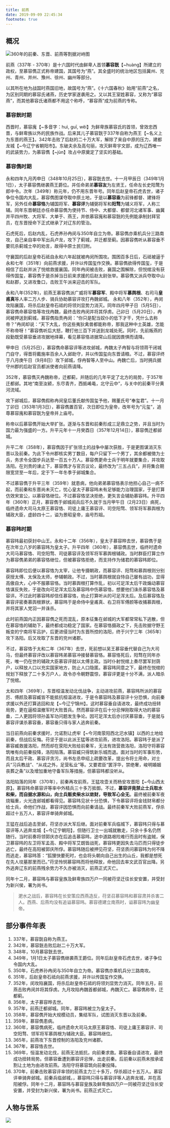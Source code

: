 ```yaml
---
title: 前燕
date: 2019-09-09 22:45:34
footnote: true
---
```


## 概况

![360年的前秦、东晋、前燕等割据对峙图](https://imgs.codewoody.com/uploads/big/bbe5686986e3fd495e863d3d4416f688.jpg)

前燕（337年 - 370年）是十六国时代由鲜卑人首领**慕容皝**【~huàng】所建立的政权，至慕容儁正式称帝建国，其国号为“燕”。其全盛时的统治地区包括冀州、兖州、青州、并州、豫州、徐州、幽州等部分。

以其所在地为战国时燕国旧地，故国号为“燕”。《十六国春秋》始用“前燕”之名，为区别同期的慕容氏诸燕，历史学家遂袭用之。又以其王室姓慕容，又称为“慕容燕”，而其他慕容氏诸燕都不用这个称呼，“慕容燕”成为前燕的专称。

### 慕容皝时期

西晋时，慕容廆【~多音字：huì, guī, wěi】为鲜卑族慕容氏的首领，曾效忠西晋，与鲜卑族以外的民族作战。后来其儿子慕容皝于337年自称为燕王【~名义上为东晋的燕王】。342年击败了后赵的二十万大军，解除了来自中原的压力，建都龙城【~今辽宁省朝阳市】。东破夫余及高句丽，攻灭鲜卑宇文部，成为辽西唯一的武装势力，为慕容儁【~jùn】攻占中原奠定了坚实的基础。

### 慕容儁时期

永和四年九月丙申日（348年10月25日），慕容皝去世。十一月甲辰日（349年1月1日），太子慕容儁继袭燕王爵位。并任命弟弟**慕容友**为左贤王，任命左长史阳鹜为郎中令。次年（349年）称元年，仍不用东晋年号。同年后赵皇帝石虎去世，诸子争位令国内大乱，慕容儁图谋夺取中原土地，于是以**慕容垂**为前锋都督、建锋将军，另外任命**慕容恪**为辅国将军、**慕容评**为辅弼将军和**阳骛**为辅义将军，人称三辅。同年东晋朝廷亦任命慕容儁为使持节、侍中、大都督、都督河北诸军事、幽冀并平四州牧、大将军、大单于、燕王，并依慕容廆和慕容皝的先例能承制封拜官员，在东晋授命下正式继承了对辽东的管治。

石虎死后，后赵内乱，石虎养孙冉闵与350年自立为帝。慕容儁亦乘机兵分三路南攻，自己亲自率中军出兵卢龙，攻下了蓟城，并迁都至蓟。因慕容儁听从慕容垂不要坑杀蓟城士卒的劝言，故得中原士民归附。

守襄国的后赵皇帝石祗自永和六年起就被冉闵所围攻。围困百多日后，石祗被逼于永和七年（351年）向前燕求援，并许以传国玺作交换。慕容儁欲得传国玺，于是相信了后赵并派了悦绾救援襄国。同年冉闵被击败，襄国之围解除，但悦绾没有获得传国玺，慕容儁于是杀掉当日前来求援的后赵太尉张举。慕容儁又派兵夺取中山和赵郡，又进攻鲁口，击败王午派来迎击的军队。

永和八年(352年)，前燕王慕容儁派广威将军**慕容军**、殿中将军**慕舆根**、右司马**皇甫真**等人率二万人步、骑兵协助慕容评攻打冉魏邺城。 永和八年（352年），冉闵攻陷襄国，将杀后赵皇帝石祗的将领刘显势力消灭。同年四月甲子日（5月5日），慕容儁命慕容恪等攻伐冉魏，最终击败冉闵并将其俘虏。己卯日（5月20日），冉闵被押送到蓟城，慕容儁指责冉闵：“你只是配当奴仆的低下才干，凭什么去称帝？”冉闵却说：“天下大乱，你这些夷狄禽兽都能称帝，那我这种中土英雄，怎能不称帝呀！”慕容儁听后大怒，鞭打他三百下并送到龙城处死。同时，先前叛燕的段勤既受慕容垂进攻据地绎幕，看见慕容恪进据常山后就因畏惧而请降。

甲申日（5月25日），慕容儁命慕容评等进攻邺城，冉魏太子冉智与将领蒋干闭城门自守，得晋将戴施率百余人入邺助守，并以传国玺向东晋请粮。不过，慕容评终于八月庚午日（9月8日）攻下邺城，俘冉智等人至中山。冉魏亡后，当时拥兵据守州郡的后赵官员都派使者向前燕请降。

352年，慕容儁灭冉魏称帝，迁都蓟，并随后的几年平定了北方的局势，于357年迁都邺。其地“南至汝颍，东尽青齐，西抵崤黾，北守云中”，与关中的前秦平分黄河流域。

攻下邺城后，慕容儁假称冉闵皇后董氏献传国玺予他，赐董氏号“奉玺君”。十一月丁卯日（353年1月3日），慕容儁置百官，次日即位为皇帝，改年号为“元玺”，追尊慕容廆和慕容皝为皇帝并上庙号。

称帝以后慕容儁开始大举扩张。逐渐与东晋和前秦形成三足鼎立之势，并且当时为国力最为强盛的一方。升平元年十一月癸酉日（357年12月14日），慕容儁迁都邺城。

升平二年（358年），慕容儁因于扩张领土的战争中屡次获胜，于是更图谋消灭东晋以及前秦。为此下令州郡核实男丁数目，每户只留下一个男丁，其余都被徴为士兵，务求令全国步兵达至一百五十万人。慕容儁更命士兵于明年就要集合，并攻取洛阳。在刘贵的谏止下，慕容儁才与官员议论，最终改为“三五占兵”，并将集合期限宽贷至一年后，定于下一年冬季于邺城集合。

不过慕容儁于升平三年（359年）就患病，他向弟弟慕容恪表示他担心自己一病不起，而前秦和东晋尚未灭亡，忧心皇太子慕容𬀩未有足够能力治理国家，于是打算仿效宋宣公，以慕容恪继位。不过慕容恪坚决拒绝，更矢言会辅助慕容𬀩。升平四年（360年）正月，慕容儁于邺城阅兵后不久就于当月甲午日（2月23日）病死，临终遗命大司马太原王慕容恪、司徒上庸王慕容评、司空阳骛、领军将军慕舆根为辅政大臣，虚龄四十二，谥为景昭皇帝，庙号烈祖。

### 慕容𬀩时期

慕容𬀩最初获封中山王。永和十二年（356年），皇太子慕容晔去世，慕容儁于是在次年立八岁的慕容𬀩为皇太子。升平四年（360年），慕容儁去世，临终时遗命大司马慕容恪、司空阳骛、司徒慕容评及领军将军慕舆根辅政。当时群臣打算立作为慕容儁弟弟的慕容恪继位，但被慕容恪拒绝，而支持作为储君的慕容𬀩即位。

慕容𬀩即位后便以慕容恪为太宰，让他专摄朝政，而慕容评、阳骛和慕舆根则分别获授太傅、太保及太师，参辅朝政。不过，当时慕舆根就自恃自己屡有战功，显得高傲自大，心中不服慕容恪。当时慕舆根打算作乱，初以可足浑太后干政煽动慕容恪谋反失败，于是改向可足浑太后及慕容𬀩中伤慕容恪，想要他们诛杀慕容恪及慕容评。不过此时慕容𬀩却信任慕容恪，劝止打算听从的可足浑太后。及后慕容恪及慕容评密奏慕舆根罪状，慕容𬀩于是命侍中皇甫真、右卫将军傅颜等收捕慕舆根，并将其家人党羽一并诛杀。

此时前燕国内正因慕容儁之死而混乱，原本征集在邺城的大军都常常私下逃散，但在慕容恪的辅助下，最终都成功稳定了国家。在慕容恪摄政之下，先击败据守野王叛变的宁南将军吕护，后更进侵当时为东晋所控的洛阳，终于兴宁三年（365年）攻下洛阳。后又攻取了东晋的兖州诸郡。

不过，慕容恪于太和二年（367年）去世，死前想以吴王慕容垂代替自己为大司马，但最终慕容评改以慕容𬀩弟慕容冲接替慕容恪。慕容恪死后，阳骛在同年亦死，唯一仍在世的辅政大臣慕容评就以太傅主政。当时仆射悦绾上奏尽罢军封荫户，以释放人口以充实国家地方，防止人口隐匿。慕容𬀩同意之下，最终在悦绾的规划下释放了二十多万户人，政令亦令朝野震惊，慕容评更是十分不满，派人暗杀了悦绾。

太和四年（369年），东晋桓温发动北伐战争，主动进攻前燕，慕容𬀩所派的慕容厉、傅颜及慕容臧皆不能抵抗桓温进攻，于是令慕容𬀩及慕容评十分恐惧，向前秦求援以外还打算逃回和龙【~今辽宁锦州】。这时慕容垂自请进攻，最终成功扭转局势，更在逼桓温撤军时大败晋兵。然而慕容评在后十分忌惮刚取得大功的慕容垂，二人更因将领孙盖军功问题发生争论。因可足浑太后亦讨厌慕容垂，于是就与慕容评谋杀慕容垂，慕容垂只得与家人逃奔前秦。

当日前燕向前秦求援时，允诺割让虎牢【~今河南荥阳西北汜水镇】以西的土地给前秦，但战后反悔。苻坚于是以此派王猛等进攻前燕，进攻洛阳。慕容𬀩于是派了慕容臧救援洛阳，然而却在荥阳大败给前秦军，无法有效营救洛阳，洛阳守将慕容筑唯有向前秦投降，洛阳陷落。慕容臧只得筑新乐城而退。面对当时的军事形势，而且太后干政、慕容评贪污，尚书左丞申绍上疏要改革，提出令将士用命，对士兵“习兵教战”、“从戎之外，足营私业”等。又要君臣“罢浮华，禁绝奢，峻明婚姻丧葬之条”以及增加重地守备军队等措施，但慕容𬀩都没听从。

洛阳陷落的同年（370年），前秦再攻前燕，王猛攻壶关而杨安攻晋阳【~今山西太原】。慕容𬀩命慕容评等率中外精兵三十多万抵御。不过，**慕容评竟禁止士兵取水和柴，而自据水源和山，向士兵贩卖柴水以敛财，导致军心全无**。最终被前秦军夜烧辎重，火光连邺城都看得见。慕容𬀩见状十分恐惧，下令慕容评将金钱财帛都分给士兵，命他们作战，慕容评因恐惧而向前秦请战。最终前秦军大败前燕军，俘杀超过十五万人，慕容评单骑奔邺城。

王猛在战后追击至邺，苻坚亦派大军后继。面对前秦军兵临城下，慕容𬀩只得与慕容评等人逃奔龙城【~今辽宁朝阳】，但随行卫士一出城就散走，只余十多名仍然随行。当时前奏将领郭庆亦在后追击慕容𬀩，途中道路艰险难行而且时有盗贼，保卫慕容𬀩的左卫将军孟高、殿中将军艾朗皆战死，慕容𬀩更因失去马匹而只得徒步逃亡，最终在高阳被郭庆所俘。慕容𬀩随后被押见苻坚，苻坚质问慕容𬀩为何不降而逃走，慕容𬀩答：“狐狸快要死时，也会将头朝向自己出生的山丘，我都是想死在先人坟墓那里而已。”苻坚怜悯慕容𬀩而将他释放，命他回去率文武百官出降。另外逃奔辽东的前燕残余势力不久亦被消灭，前燕正式灭亡。

同年十二月，慕容𬀩与慕容皇族及鲜卑族四万户一同被苻坚迁往长安安置，并受封为新兴侯，署为尚书。

> 淝水之战后，慕容𬀩在长安策应西燕造反，苻坚召慕容𬀩和慕容肃并杀害二人。西燕、后燕均没有追谥慕容𬀩。慕容德建立南燕时，谥慕容𬀩为幽皇帝。

## 部分事件年表

1. 337年，慕容皝自称为燕王。
2. 342年，慕容皝击败后赵二十万大军。
3. 348年，10月慕容皝去世。
4. 349年，1月1日太子慕容儁继袭燕王爵位。同年后赵皇帝石虎去世，诸子争位令国内大乱。
5. 350年，石虎养孙冉闵与350年自立为帝。慕容儁亦乘机兵分三路南攻。
6. 351年，后赵皇帝石祗向前燕求援，并许以传国玺作交换。
7. 352年，闵攻陷襄国，将杀后赵皇帝石祗的将领刘显势力消灭。同年五月，前燕击败冉闵并将其俘虏。九月攻陷冉魏首都邺城，冉魏灭亡。慕容儁称帝，迁都蓟。
8. 356年，太子慕容晔去世。
9. 357年，前燕迁都邺城。同年，慕容𬀩被立为皇太子。
10. 358年，慕容儁开始大规模动员，集结军队，试图消灭东晋以及前秦。
11. 359年，慕容儁患病。
12. 360年，慕容儁病死，临终遗命大司马太原王慕容恪、司徒上庸王慕容评、司空阳骛、领军将军慕舆根为辅政大臣。慕容𬀩继位。
13. 365年，前燕攻下东晋控制的洛阳及兖州诸郡。
14. 367年，慕容恪去世。
15. 369年，恒温发动北伐，前燕无法抵抗，向前秦求救。慕容垂自请进攻，最终成功扭转局势。但慕容垂遭到慕容评忌惮，出走前秦。后前秦以前燕未按承诺割让土地为由进攻前燕。洛阳守将慕容筑向前秦投降。
16. 370年，前秦击败慕容评率领的前燕主力三十多万，俘杀超过十五万人。慕容评单骑奔邺城。前秦兵临邺城，，慕容𬀩只得与慕容评等人逃奔龙城，并在高阳被俘。同年十二月，慕容𬀩与慕容皇族及鲜卑族四万户一同被苻坚迁往长安安置，并受封为新兴侯，署为尚书。前燕正式灭亡。

## 人物与世系

![](https://imgs.codewoody.com/uploads/big/07f671615cb2b2f092a700928c3fa87e.png)
